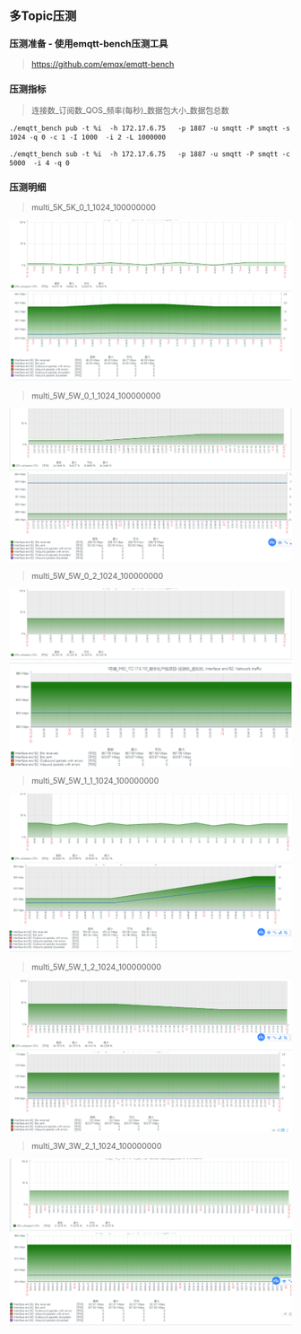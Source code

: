 ## 多Topic压测

### 压测准备 - 使用emqtt-bench压测工具
>https://github.com/emqx/emqtt-bench

### 压测指标
>连接数_订阅数_QOS_频率(每秒)_数据包大小_数据包总数

```发布
./emqtt_bench pub -t %i  -h 172.17.6.75   -p 1887 -u smqtt -P smqtt -s 1024 -q 0 -c 1 -I 1000  -i 2 -L 1000000
```

```订阅
./emqtt_bench sub -t %i  -h 172.17.6.75   -p 1887 -u smqtt -P smqtt -c 5000  -i 4 -q 0
```

### 压测明细
>multi_5K_5K_0_1_1024_100000000

![multi_1.png](../../assets/images/test/multi_1.png)
![multi_2.png](../../assets/images/test/multi_2.png)

> multi_5W_5W_0_1_1024_100000000

![multi_3.png](../../assets/images/test/multi_3.png)
![multi_4.png](../../assets/images/test/multi_4.png)

> multi_5W_5W_0_2_1024_100000000

![multi_5.png](../../assets/images/test/multi_5.png)
![multi_6.png](../../assets/images/test/multi_6.png)

> multi_5W_5W_1_1_1024_100000000

![multi_7.png](../../assets/images/test/multi_7.png)
![multi_8.png](../../assets/images/test/multi_8.png)

> multi_5W_5W_1_2_1024_100000000

![multi_9.png](../../assets/images/test/multi_9.png)
![multi_10.png](../../assets/images/test/multi_10.png)

> multi_3W_3W_2_1_1024_100000000

![multi_11.png](../../assets/images/test/multi_11.png)
![multi_12.png](../../assets/images/test/multi_12.png)